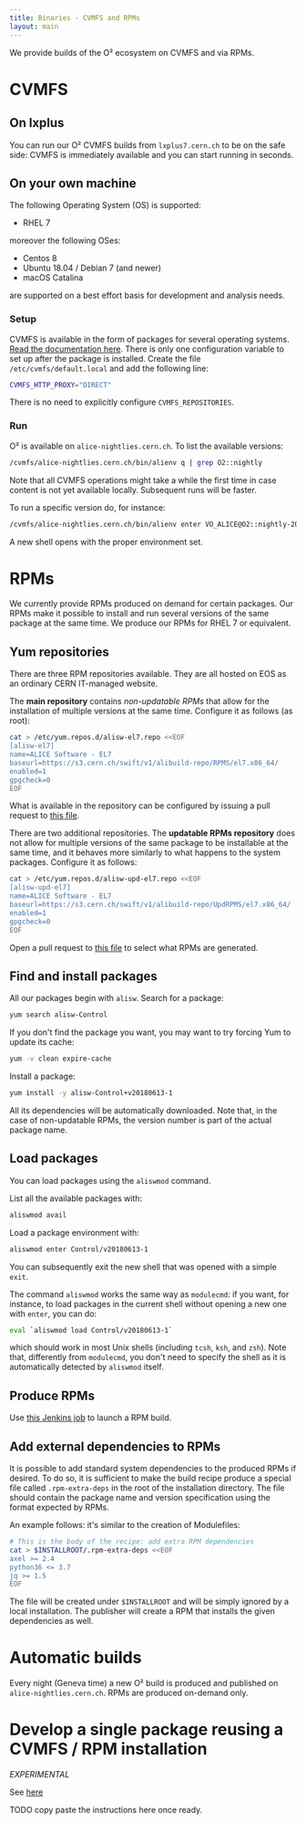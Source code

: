 ```yaml
---
title: Binaries - CVMFS and RPMs
layout: main
---
```


We provide builds of the O² ecosystem on CVMFS and via RPMs. 

# CVMFS

## On lxplus
You can run our O² CVMFS builds from `lxplus7.cern.ch` to be on the safe side: CVMFS is immediately
available and you can start running in seconds. 

## On your own machine

The following Operating System (OS) is supported:

  * RHEL 7

moreover the following OSes:

* Centos 8
* Ubuntu 18.04 / Debian 7 (and newer)
* macOS Catalina

are supported on a best effort basis for development and analysis needs.

### Setup

CVMFS is available in the form of packages for several operating systems.
[Read the documentation here](https://cernvm.cern.ch/portal/filesystem/quickstart). There is only
one configuration variable to set up after the package is installed. Create the file
`/etc/cvmfs/default.local` and add the following line:

```bash
CVMFS_HTTP_PROXY="DIRECT"
```

There is no need to explicitly configure `CVMFS_REPOSITORIES`.

### Run

O² is available on `alice-nightlies.cern.ch`. To list the available versions:

```bash
/cvmfs/alice-nightlies.cern.ch/bin/alienv q | grep O2::nightly
```

Note that all CVMFS operations might take a while the first time in case content is not yet
available locally. Subsequent runs will be faster.

To run a specific version do, for instance:

```bash
/cvmfs/alice-nightlies.cern.ch/bin/alienv enter VO_ALICE@O2::nightly-20180614-1
```

A new shell opens with the proper environment set.


# RPMs

We currently provide RPMs produced on demand for certain packages. Our RPMs make it possible to
install and run several versions of the same package at the same time. We produce our RPMs for
RHEL 7 or equivalent.

## Yum repositories

There are three RPM repositories available. They are all hosted on EOS as an ordinary CERN
IT-managed website.

The **main repository** contains *non-updatable RPMs* that allow for the installation of multiple versions
at the same time. Configure it as follows (as root):

```bash
cat > /etc/yum.repos.d/alisw-el7.repo <<EOF
[alisw-el7]
name=ALICE Software - EL7
baseurl=https://s3.cern.ch/swift/v1/alibuild-repo/RPMS/el7.x86_64/
enabled=1
gpgcheck=0
EOF
```

What is available in the repository can be configured by issuing a pull request to [this
file](https://github.com/alisw/ali-bot/blob/master/publish/aliPublish-rpms.conf).

There are two additional repositories. The **updatable RPMs repository** does not allow for multiple
versions of the same package to be installable at the same time, and it behaves more similarly to
what happens to the system packages. Configure it as follows:

```bash
cat > /etc/yum.repos.d/alisw-upd-el7.repo <<EOF
[alisw-upd-el7]
name=ALICE Software - EL7
baseurl=https://s3.cern.ch/swift/v1/alibuild-repo/UpdRPMS/el7.x86_64/
enabled=1
gpgcheck=0
EOF
```

Open a pull request to [this
file](https://github.com/alisw/ali-bot/blob/master/publish/aliPublish-updatable-rpms.conf) to select
what RPMs are generated.

## Find and install packages

All our packages begin with `alisw`. Search for a package:

```bash
yum search alisw-Control
```

If you don't find the package you want, you may want to try forcing Yum to update its cache:

```bash
yum -v clean expire-cache
```

Install a package:

```bash
yum install -y alisw-Control+v20180613-1
```

All its dependencies will be automatically downloaded. Note that, in the case of non-updatable RPMs, the version number is part of the
actual package name.

## Load packages

You can load packages using the `aliswmod` command. 

List all the available packages with:

```bash
aliswmod avail
```

Load a package environment with:

```bash
aliswmod enter Control/v20180613-1
```

You can subsequently exit the new shell that was opened with a simple `exit`.

The command `aliswmod` works the same way as `modulecmd`: if you want, for instance, to load
packages in the current shell without opening a new one with `enter`, you can do:

```bash
eval `aliswmod load Control/v20180613-1`
```

which should work in most Unix shells (including `tcsh`, `ksh`, and `zsh`). Note that, differently
from `modulecmd`, you don't need to specify the shell as it is automatically detected by `aliswmod`
itself.

## Produce RPMs

Use [this Jenkins job](https://alijenkins.cern.ch/job/BuildRPM/) to launch a RPM build. 

## Add external dependencies to RPMs

It is possible to add standard system dependencies to the produced RPMs if desired. To do so, it is
sufficient to make the build recipe produce a special file called `.rpm-extra-deps` in the root of
the installation directory. The file should contain the package name and version specification using
the format expected by RPMs.

An example follows: it's similar to the creation of Modulefiles:

```bash
# This is the body of the recipe: add extra RPM dependencies
cat > $INSTALLROOT/.rpm-extra-deps <<EOF
axel >= 2.4
python36 <= 3.7
jq >= 1.5
EOF
```

The file will be created under `$INSTALLROOT` and will be simply ignored by a local installation.
The publisher will create a RPM that installs the given dependencies as well.

# Automatic builds

Every night (Geneva time) a new O² build is produced and published on `alice-nightlies.cern.ch`. RPMs are produced on-demand
only.

# Develop a single package reusing a CVMFS / RPM installation

*EXPERIMENTAL*

See [here](https://github.com/alice-doc/alice-analysis-tutorial/blob/2df84a5aee5093e72681b6aca465a443bdcfdaed/building/devel.md)

TODO copy paste the instructions here once ready.
